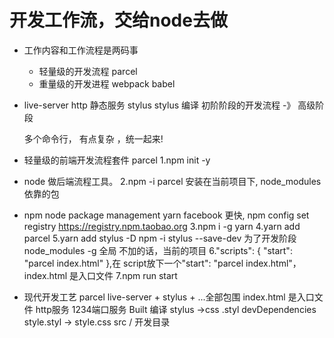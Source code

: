 # 开发工作流，交给node去做
- 工作内容和工作流程是两码事
    - 轻量级的开发流程
    parcel
    - 重量级的开发进程
    webpack   babel
- live-server http 静态服务
  stylus stylus 编译
  初阶阶段的开发流程 -》  高级阶段

  多个命令行，  有点复杂 ，统一起来!
- 轻量级的前端开发流程套件 parcel
    1.npm init -y
 - node 做后端流程工具。
    2.npm -i parcel 安装在当前项目下,
    node_modules依靠的包
 - npm node package management
    yarn facebook 更快,
    npm config set registry https://registry.npm.taobao.org
    3.npm i -g yarn
    4.yarn add parcel
    5.yarn add stylus -D
    npm -i stylus --save-dev 为了开发阶段node_modules
    -g 全局 不加的话，当前的项目
    6."scripts": {
        "start": "parcel index.html"
    },在 script放下一个"start": "parcel index.html"，index.html 是入口文件
    7.npm run start
- 现代开发工艺
    parcel live-server + stylus + ...全部包围
    index.html 是入口文件  http服务 1234端口服务
    Built 编译   stylus ->css
    .styl  devDependencies style.styl -> style.css
     src / 开发目录